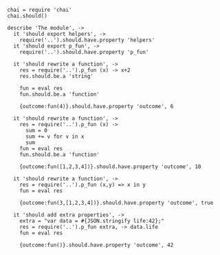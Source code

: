     chai = require 'chai'
    chai.should()

    describe 'The module', ->
      it 'should export helpers', ->
        require('..').should.have.property 'helpers'
      it 'should export p_fun', ->
        require('..').should.have.property 'p_fun'

      it 'should rewrite a function', ->
        res = require('..').p_fun (x) -> x+2
        res.should.be.a 'string'

        fun = eval res
        fun.should.be.a 'function'

        {outcome:fun(4)}.should.have.property 'outcome', 6

      it 'should rewrite a function', ->
        res = require('..').p_fun (x) ->
          sum = 0
          sum += v for v in x
          sum
        fun = eval res
        fun.should.be.a 'function'

        {outcome:fun([1,2,3,4])}.should.have.property 'outcome', 10

      it 'should rewrite a function', ->
        res = require('..').p_fun (x,y) => x in y
        fun = eval res

        {outcome:fun(3,[1,2,3,4])}.should.have.property 'outcome', true

      it 'should add extra properties', ->
        extra = "var data = #{JSON.stringify life:42};"
        res = require('..').p_fun extra, -> data.life
        fun = eval res

        {outcome:fun()}.should.have.property 'outcome', 42
